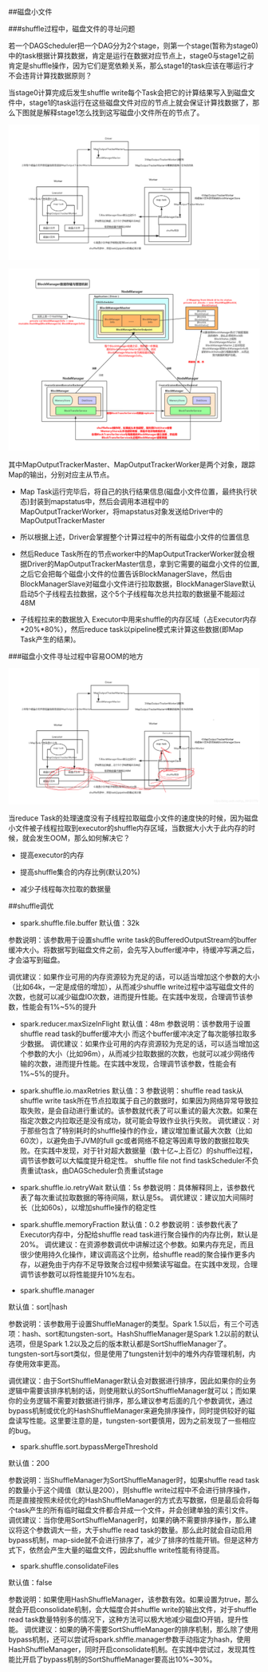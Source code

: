##磁盘小文件

###shuffle过程中，磁盘文件的寻址问题


若一个DAGScheduler把一个DAG分为2个stage，则第一个stage(暂称为stage0)中的task根据计算找数据，肯定是运行在数据对应节点上，stage0与stage1之前肯定是shuffle操作，因为它们是宽依赖关系，那么stage1的task应该在哪运行才不会违背计算找数据原则？

当stage0计算完成后发生shuffle write每个Task会把它的计算结果写入到磁盘文件中，stage1的task运行在这些磁盘文件对应的节点上就会保证计算找数据了，那么下图就是解释stage1怎么找到这写磁盘小文件所在的节点了。

![](21/1.png)

![](21/3.png)

其中MapOutputTrackerMaster、MapOutputTrackerWorker是两个对象，跟踪Map的输出，分别对应主从节点。

+ Map Task运行完毕后，将自己的执行结果信息(磁盘小文件位置，最终执行状态)封装到mapstatus中，然后会调用本进程中的MapOutputTrackerWorker，将mapstatus对象发送给Driver中的MapOutputTrackerMaster

+ 所以根据上述，Driver会掌握整个计算过程中的所有磁盘小文件的位置信息

+ 然后Reduce Task所在的节点worker中的MapOutputTrackerWorker就会根据Driver的MapOutputTrackerMaster信息，拿到它需要的磁盘小文件的位置,之后它会把每个磁盘小文件的位置告诉BlockManagerSlave，然后由BlockManagerSlave对磁盘小文件进行拉取数据，BlockManagerSlave默认启动5个子线程去拉数据，这个5个子线程每次总共拉取的数据量不能超过48M

+ 子线程拉来的数据放入 Executor中用来shuffle的内存区域（占Executor内存*20%*80%），然后reduce task以pipeline模式来计算这些数据(即Map Task产生的结果)。

###磁盘小文件寻址过程中容易OOM的地方

![](21/2.png)

当reduce Task的处理速度没有子线程拉取磁盘小文件的速度快的时候，因为磁盘小文件被子线程拉取到executor的shuffle内存区域，当数据大小大于此内存的时候，就会发生OOM，那么如何解决它？

+ 提高executor的内存

+ 提高shuffle集合的内存比例(默认20%)

+ 减少子线程每次拉取的数据量


##shuffle调优

+ spark.shuffle.file.buffer
默认值：32k

参数说明：该参数用于设置shuffle write task的BufferedOutputStream的buffer缓冲大小。将数据写到磁盘文件之前，会先写入buffer缓冲中，待缓冲写满之后，才会溢写到磁盘。

调优建议：如果作业可用的内存资源较为充足的话，可以适当增加这个参数的大小（比如64k，一定是成倍的增加），从而减少shuffle write过程中溢写磁盘文件的次数，也就可以减少磁盘IO次数，进而提升性能。在实践中发现，合理调节该参数，性能会有1%~5%的提升


+ spark.reducer.maxSizeInFlight
默认值：48m
参数说明：该参数用于设置shuffle read task的buffer缓冲大小 而这个buffer缓冲决定了每次能够拉取多少数据。
调优建议：如果作业可用的内存资源较为充足的话，可以适当增加这个参数的大小（比如96m），从而减少拉取数据的次数，也就可以减少网络传输的次数，进而提升性能。在实践中发现，合理调节该参数，性能会有1%~5%的提升。


+ spark.shuffle.io.maxRetries
默认值：3
参数说明：shuffle read task从shuffle write task所在节点拉取属于自己的数据时，如果因为网络异常导致拉取失败，是会自动进行重试的。该参数就代表了可以重试的最大次数。如果在指定次数之内拉取还是没有成功，就可能会导致作业执行失败。
调优建议：对于那些包含了特别耗时的shuffle操作的作业，建议增加重试最大次数（比如60次），以避免由于JVM的full gc或者网络不稳定等因素导致的数据拉取失败。在实践中发现，对于针对超大数据量（数十亿~上百亿）的shuffle过程，调节该参数可以大幅度提升稳定性。
shuffle file not find taskScheduler不负责重试task，由DAGScheduler负责重试stage


+ spark.shuffle.io.retryWait
默认值：5s
参数说明：具体解释同上，该参数代表了每次重试拉取数据的等待间隔，默认是5s。
调优建议：建议加大间隔时长（比如60s），以增加shuffle操作的稳定性


+ spark.shuffle.memoryFraction
默认值：0.2
参数说明：该参数代表了Executor内存中，分配给shuffle read task进行聚合操作的内存比例，默认是20%。
调优建议：在资源参数调优中讲解过这个参数。如果内存充足，而且很少使用持久化操作，建议调高这个比例，给shuffle read的聚合操作更多内存，以避免由于内存不足导致聚合过程中频繁读写磁盘。在实践中发现，合理调节该参数可以将性能提升10%左右。


+ spark.shuffle.manager

默认值：sort|hash

参数说明：该参数用于设置ShuffleManager的类型。Spark 1.5以后，有三个可选项：hash、sort和tungsten-sort。HashShuffleManager是Spark 1.2以前的默认选项，但是Spark 1.2以及之后的版本默认都是SortShuffleManager了。tungsten-sort与sort类似，但是使用了tungsten计划中的堆外内存管理机制，内存使用效率更高。

调优建议：由于SortShuffleManager默认会对数据进行排序，因此如果你的业务逻辑中需要该排序机制的话，则使用默认的SortShuffleManager就可以；而如果你的业务逻辑不需要对数据进行排序，那么建议参考后面的几个参数调优，通过bypass机制或优化的HashShuffleManager来避免排序操作，同时提供较好的磁盘读写性能。这里要注意的是，tungsten-sort要慎用，因为之前发现了一些相应的bug。


+ spark.shuffle.sort.bypassMergeThreshold

默认值：200

参数说明：当ShuffleManager为SortShuffleManager时，如果shuffle read task的数量小于这个阈值（默认是200），则shuffle write过程中不会进行排序操作，而是直接按照未经优化的HashShuffleManager的方式去写数据，但是最后会将每个task产生的所有临时磁盘文件都合并成一个文件，并会创建单独的索引文件。
调优建议：当你使用SortShuffleManager时，如果的确不需要排序操作，那么建议将这个参数调大一些，大于shuffle read task的数量。那么此时就会自动启用bypass机制，map-side就不会进行排序了，减少了排序的性能开销。但是这种方式下，依然会产生大量的磁盘文件，因此shuffle write性能有待提高。


+ spark.shuffle.consolidateFiles

默认值：false

参数说明：如果使用HashShuffleManager，该参数有效。如果设置为true，那么就会开启consolidate机制，会大幅度合并shuffle write的输出文件，对于shuffle read task数量特别多的情况下，这种方法可以极大地减少磁盘IO开销，提升性能。
调优建议：如果的确不需要SortShuffleManager的排序机制，那么除了使用bypass机制，还可以尝试将spark.shffle.manager参数手动指定为hash，使用HashShuffleManager，同时开启consolidate机制。在实践中尝试过，发现其性能比开启了bypass机制的SortShuffleManager要高出10%~30%。
